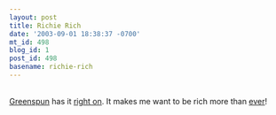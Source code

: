 ```yaml
---
layout: post
title: Richie Rich
date: '2003-09-01 18:38:37 -0700'
mt_id: 498
blog_id: 1
post_id: 498
basename: richie-rich
---
```

<br /><a href="http://blogs.law.harvard.edu/philg/">Greenspun</a> has it <a href="http://blogs.law.harvard.edu/philg/2003/09/02#a1455">right on</a>. It makes me want to be rich more than <a href="2003_05_04_diamonds.cfm#200251396">ever</a>!<br /><br /><br />
